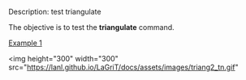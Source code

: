 Description: test triangulate

The objective is to test the **triangulate** command.

[Example 1](description_tri.md)
   

<img height="300" width="300" src="https://lanl.github.io/LaGriT/docs/assets/images/triang2_tn.gif" 
